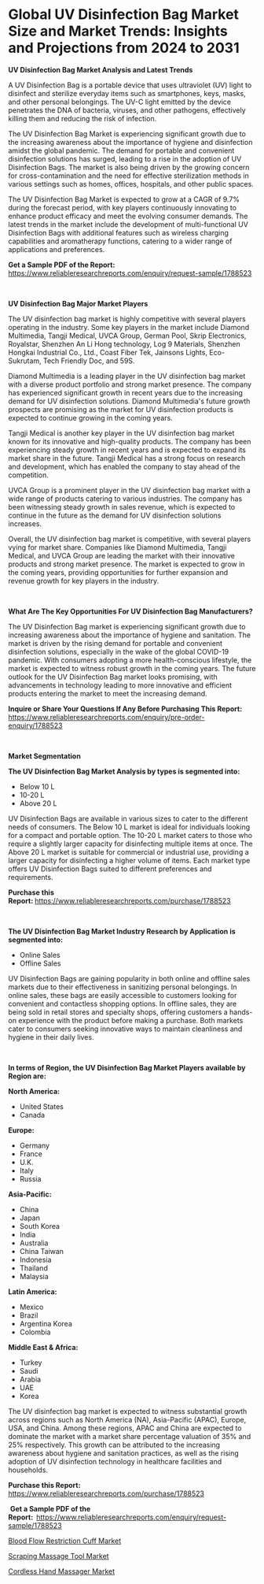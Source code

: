 <p><h1>Global UV Disinfection Bag Market Size and Market Trends: Insights and Projections from 2024 to 2031</h1></p><p><strong>UV Disinfection Bag Market Analysis and Latest Trends</strong></p>
<p><p>A UV Disinfection Bag is a portable device that uses ultraviolet (UV) light to disinfect and sterilize everyday items such as smartphones, keys, masks, and other personal belongings. The UV-C light emitted by the device penetrates the DNA of bacteria, viruses, and other pathogens, effectively killing them and reducing the risk of infection.</p><p>The UV Disinfection Bag Market is experiencing significant growth due to the increasing awareness about the importance of hygiene and disinfection amidst the global pandemic. The demand for portable and convenient disinfection solutions has surged, leading to a rise in the adoption of UV Disinfection Bags. The market is also being driven by the growing concern for cross-contamination and the need for effective sterilization methods in various settings such as homes, offices, hospitals, and other public spaces.</p><p>The UV Disinfection Bag Market is expected to grow at a CAGR of 9.7% during the forecast period, with key players continuously innovating to enhance product efficacy and meet the evolving consumer demands. The latest trends in the market include the development of multi-functional UV Disinfection Bags with additional features such as wireless charging capabilities and aromatherapy functions, catering to a wider range of applications and preferences.</p></p>
<p><strong>Get a Sample PDF of the Report:&nbsp;</strong> <a href="https://www.reliableresearchreports.com/enquiry/request-sample/1788523">https://www.reliableresearchreports.com/enquiry/request-sample/1788523</a></p>
<p>&nbsp;</p>
<p><strong>UV Disinfection Bag Major Market Players</strong></p>
<p><p>The UV disinfection bag market is highly competitive with several players operating in the industry. Some key players in the market include Diamond Multimedia, Tangji Medical, UVCA Group, German Pool, Skrip Electronics, Royalstar, Shenzhen An Li Hong technology, Log 9 Materials, Shenzhen Hongkai Industrial Co., Ltd., Coast Fiber Tek, Jainsons Lights, Eco-Sukrutam, Tech Friendly Doc, and 59S.</p><p>Diamond Multimedia is a leading player in the UV disinfection bag market with a diverse product portfolio and strong market presence. The company has experienced significant growth in recent years due to the increasing demand for UV disinfection solutions. Diamond Multimedia's future growth prospects are promising as the market for UV disinfection products is expected to continue growing in the coming years.</p><p>Tangji Medical is another key player in the UV disinfection bag market known for its innovative and high-quality products. The company has been experiencing steady growth in recent years and is expected to expand its market share in the future. Tangji Medical has a strong focus on research and development, which has enabled the company to stay ahead of the competition.</p><p>UVCA Group is a prominent player in the UV disinfection bag market with a wide range of products catering to various industries. The company has been witnessing steady growth in sales revenue, which is expected to continue in the future as the demand for UV disinfection solutions increases.</p><p>Overall, the UV disinfection bag market is competitive, with several players vying for market share. Companies like Diamond Multimedia, Tangji Medical, and UVCA Group are leading the market with their innovative products and strong market presence. The market is expected to grow in the coming years, providing opportunities for further expansion and revenue growth for key players in the industry.</p></p>
<p>&nbsp;</p>
<p><strong>What Are The Key Opportunities For UV Disinfection Bag Manufacturers?</strong></p>
<p><p>The UV Disinfection Bag market is experiencing significant growth due to increasing awareness about the importance of hygiene and sanitation. The market is driven by the rising demand for portable and convenient disinfection solutions, especially in the wake of the global COVID-19 pandemic. With consumers adopting a more health-conscious lifestyle, the market is expected to witness robust growth in the coming years. The future outlook for the UV Disinfection Bag market looks promising, with advancements in technology leading to more innovative and efficient products entering the market to meet the increasing demand.</p></p>
<p><strong>Inquire or Share Your Questions If Any Before Purchasing This Report:</strong> <a href="https://www.reliableresearchreports.com/enquiry/pre-order-enquiry/1788523">https://www.reliableresearchreports.com/enquiry/pre-order-enquiry/1788523</a></p>
<p>&nbsp;</p>
<p><strong>Market Segmentation</strong></p>
<p><strong>The UV Disinfection Bag Market Analysis by types is segmented into:</strong></p>
<p><ul><li>Below 10 L</li><li>10-20 L</li><li>Above 20 L</li></ul></p>
<p><p>UV Disinfection Bags are available in various sizes to cater to the different needs of consumers. The Below 10 L market is ideal for individuals looking for a compact and portable option. The 10-20 L market caters to those who require a slightly larger capacity for disinfecting multiple items at once. The Above 20 L market is suitable for commercial or industrial use, providing a larger capacity for disinfecting a higher volume of items. Each market type offers UV Disinfection Bags suited to different preferences and requirements.</p></p>
<p><strong>Purchase this Report:&nbsp;</strong><a href="https://www.reliableresearchreports.com/purchase/1788523">https://www.reliableresearchreports.com/purchase/1788523</a></p>
<p>&nbsp;</p>
<p><strong>The UV Disinfection Bag Market Industry Research by Application is segmented into:</strong></p>
<p><ul><li>Online Sales</li><li>Offline Sales</li></ul></p>
<p><p>UV Disinfection Bags are gaining popularity in both online and offline sales markets due to their effectiveness in sanitizing personal belongings. In online sales, these bags are easily accessible to customers looking for convenient and contactless shopping options. In offline sales, they are being sold in retail stores and specialty shops, offering customers a hands-on experience with the product before making a purchase. Both markets cater to consumers seeking innovative ways to maintain cleanliness and hygiene in their daily lives.</p></p>
<p>&nbsp;</p>
<p><strong>In terms of Region, the UV Disinfection Bag Market Players available by Region are:</strong></p>
<p>
    <p> <strong> North America: </strong>
        <ul>
            <li>United States</li>
            <li>Canada</li>
        </ul>
        </p> 
    <p> <strong> Europe: </strong>
        <ul>
            <li>Germany</li>
            <li>France</li>
            <li>U.K.</li>
            <li>Italy</li>
            <li>Russia</li>
        </ul>
        </p> 
    <p> <strong> Asia-Pacific: </strong>
        <ul>
            <li>China</li>
            <li>Japan</li>
            <li>South Korea</li>
            <li>India</li>
            <li>Australia</li>
            <li>China Taiwan</li>
            <li>Indonesia</li>
            <li>Thailand</li>
            <li>Malaysia</li>
        </ul>
        </p> 
    <p> <strong> Latin America: </strong>
        <ul>
            <li>Mexico</li>
            <li>Brazil</li>
            <li>Argentina Korea</li>
            <li>Colombia</li>
        </ul>
        </p> 
    <p> <strong> Middle East & Africa: </strong>
        <ul>
            <li>Turkey</li>
            <li>Saudi</li>
            <li>Arabia</li>
            <li>UAE</li>
            <li>Korea</li>
        </ul>
    </p>
    </p>
<p><p>The UV disinfection bag market is expected to witness substantial growth across regions such as North America (NA), Asia-Pacific (APAC), Europe, USA, and China. Among these regions, APAC and China are expected to dominate the market with a market share percentage valuation of 35% and 25% respectively. This growth can be attributed to the increasing awareness about hygiene and sanitation practices, as well as the rising adoption of UV disinfection technology in healthcare facilities and households.</p></p>
<p><strong>Purchase this Report: </strong><a href="https://www.reliableresearchreports.com/purchase/1788523">https://www.reliableresearchreports.com/purchase/1788523</a></p>
<p>&nbsp;<strong>Get a Sample PDF of the Report:&nbsp;&nbsp;</strong><a href="https://www.reliableresearchreports.com/enquiry/request-sample/1788523">https://www.reliableresearchreports.com/enquiry/request-sample/1788523</a></p>
<p><strong></strong></p>
<p><p><a href="https://github.com/nancykennedykellievqfqt2/Market-Research-Report-List-1/blob/main/blood-flow-restriction-cuff-market.md">Blood Flow Restriction Cuff Market</a></p><p><a href="https://github.com/NorbertYates/Market-Research-Report-List-4/blob/main/scraping-massage-tool-market.md">Scraping Massage Tool Market</a></p><p><a href="https://github.com/prosalinda88/Market-Research-Report-List-3/blob/main/cordless-hand-massager-market.md">Cordless Hand Massager Market</a></p></p>